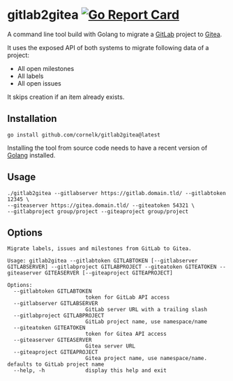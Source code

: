 # gitlab2gitea [![Go Report Card](https://goreportcard.com/badge/cornelk/gitlab2gitea)](https://goreportcard.com/report/github.com/cornelk/gitlab2gitea)

A command line tool build with Golang to migrate a [GitLab](https://gitlab.com/) project to [Gitea](https://gitea.io/).

It uses the exposed API of both systems to migrate following data of a project:

* All open milestones
* All labels
* All open issues

It skips creation if an item already exists.

## Installation

```
go install github.com/cornelk/gitlab2gitea@latest
```

Installing the tool from source code needs to have a recent version of [Golang](https://go.dev/) installed.

## Usage

```
./gitlab2gitea --gitlabserver https://gitlab.domain.tld/ --gitlabtoken 12345 \
--giteaserver https://gitea.domain.tld/ --giteatoken 54321 \
--gitlabproject group/project --giteaproject group/project
```

## Options

```
Migrate labels, issues and milestones from GitLab to Gitea.

Usage: gitlab2gitea --gitlabtoken GITLABTOKEN [--gitlabserver GITLABSERVER] --gitlabproject GITLABPROJECT --giteatoken GITEATOKEN --giteaserver GITEASERVER [--giteaproject GITEAPROJECT]

Options:
  --gitlabtoken GITLABTOKEN
                         token for GitLab API access
  --gitlabserver GITLABSERVER
                         GitLab server URL with a trailing slash
  --gitlabproject GITLABPROJECT
                         GitLab project name, use namespace/name
  --giteatoken GITEATOKEN
                         token for Gitea API access
  --giteaserver GITEASERVER
                         Gitea server URL
  --giteaproject GITEAPROJECT
                         Gitea project name, use namespace/name. defaults to GitLab project name
  --help, -h             display this help and exit
```
